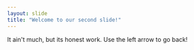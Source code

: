 ```yaml
---
layout: slide
title: "Welcome to our second slide!"
---
```

It ain't much, but its honest work.
Use the left arrow to go back!
